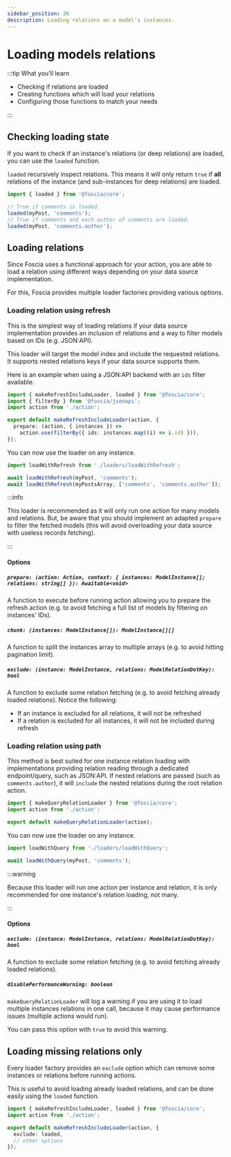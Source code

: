 ```yaml
---
sidebar_position: 36
description: Loading relations on a model's instances.
---
```


# Loading models relations

:::tip What you'll learn

- Checking if relations are loaded
- Creating functions which will load your relations
- Configuring those functions to match your needs

:::

## Checking loading state

If you want to check if an instance's relations (or deep relations) are loaded,
you can use the `loaded` function.

`loaded` recursively inspect relations. This means it will only return `true` if
**all** relations of the instance (and sub-instances for deep relations) are
loaded.

```typescript
import { loaded } from '@foscia/core';

// True if comments is loaded.
loaded(myPost, 'comments');
// True if comments and each author of comments are loaded.
loaded(myPost, 'comments.author');
```

## Loading relations

Since Foscia uses a functional approach for your action, you are able to load a
relation using different ways depending on your data source implementation.

For this, Foscia provides multiple loader factories providing various options.

### Loading relation using refresh

This is the simplest way of loading relations if your data source implementation
provides an inclusion of relations and a way to filter models based on IDs (e.g.
JSON:API).

This loader will target the model index and include the requested relations. It
supports nested relations keys if your data source supports them.

Here is an example when using a JSON:API backend with an `ids` filter available.

```typescript title="loaders/loadWithRefresh.ts"
import { makeRefreshIncludeLoader, loaded } from '@foscia/core';
import { filterBy } from '@foscia/jsonapi';
import action from './action';

export default makeRefreshIncludeLoader(action, {
  prepare: (action, { instances }) =>
    action.use(filterBy({ ids: instances.map((i) => i.id) })),
});
```

You can now use the loader on any instance.

```typescript
import loadWithRefresh from './loaders/loadWithRefresh';

await loadWithRefresh(myPost, 'comments');
await loadWithRefresh(myPostsArray, ['comments', 'comments.author']);
```

:::info

This loader is recommended as it will only run one action for many models and
relations. But, be aware that you should implement an adapted `prepare` to
filter the fetched models (this will avoid overloading your data source with
useless records fetching).

:::

#### Options

##### `prepare: (action: Action, context: { instances: ModelInstance[]; relations: string[] }): Awaitable<void>`

A function to execute before running action allowing you to prepare the refresh
action (e.g. to avoid fetching a full list of models by filtering on instances'
IDs).

##### `chunk: (instances: ModelInstance[]): ModelInstance[][]`

A function to split the instances array to multiple arrays (e.g. to avoid
hitting pagination limit).

##### `exclude: (instance: ModelInstance, relations: ModelRelationDotKey): bool`

A function to exclude some relation fetching (e.g. to avoid fetching already
loaded relations). Notice the following:

- If an instance is excluded for all relations, it will not be refreshed
- If a relation is excluded for all instances, it will not be included during
  refresh

### Loading relation using path

This method is best suited for one instance relation loading with
implementations providing relation reading through a dedicated endpoint/query,
such as JSON:API. If nested relations are passed (such as `comments.author`),
it will `include` the nested relations during the root relation action.

```typescript title="loaders/loadWithQuery.ts"
import { makeQueryRelationLoader } from '@foscia/core';
import action from './action';

export default makeQueryRelationLoader(action);
```

You can now use the loader on any instance.

```typescript
import loadWithQuery from './loaders/loadWithQuery';

await loadWithQuery(myPost, 'comments');
```

:::warning

Because this loader will run one action per instance and relation, it is only
recommended for one instance's relation loading, not many.

:::

#### Options

##### `exclude: (instance: ModelInstance, relations: ModelRelationDotKey): bool`

A function to exclude some relation fetching (e.g. to avoid fetching already
loaded relations).

##### `disablePerformanceWarning: boolean`

`makeQueryRelationLoader` will log a warning if you are using it to
load multiple instances relations in one call, because it may cause
performance issues (multiple actions would run).

You can pass this option with `true` to avoid this warning.

## Loading missing relations only

Every loader factory provides an `exclude` option which can remove some
instances or relations before running actions.

This is useful to avoid loading already loaded relations, and can be done
easily using the `loaded` function.

```typescript title="loaders/loadMissingWithRefresh.ts"
import { makeRefreshIncludeLoader, loaded } from '@foscia/core';
import action from './action';

export default makeRefreshIncludeLoader(action, {
  exclude: loaded,
  // other options
});
```
